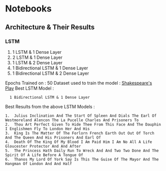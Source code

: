 # Notebooks

## Architecture & Their Results

### LSTM
1. 1 LSTM & 1 Dense Layer
2. 2 LSTM & 1 Dense Layer
3. 1 LSTM & 2 Dense Layer
4. 1 Bidirectional LSTM & 1 Dense Layer
5. 1 Bidirectional LSTM & 2 Dense Layer

Epochs Trained on : 50
Dataset used to train the model : [Shakespeare's Play](https://www.kaggle.com/kingburrito666/shakespeare-plays)
Best LSTM Model :
```
  1 Bidirectional LSTM & 1 Dense Layer
```

Best Results from the above LSTM Models :
```
1.  Julius Inclination And The Start Of Spleen And Dials The Earl Of Westmoreland Alencon The La Pucelle Charles And Prisoners To
2.  Thou Art Perfect Given To Hide Thee From This Face And The Dauphin I Englishmen Fly To London Her And His
3.  King Is The Matter Of The Forlorn French Earth Out Out Of Torch And The Queen And His Prisoners And Earl Of
4.  Death Of The King Of My Blood I Am Paid Him I Am No All A Life Gloucester Protector And And After
5.  The Princess Hath Daily Run To Wreck And And Two Two Done And The Spirit Of A Life Before A Tongue Of
6.  Thanos My Lord Of York Say Is This The Guise Of The Mayor And The Hangman Of London And And Half
```
